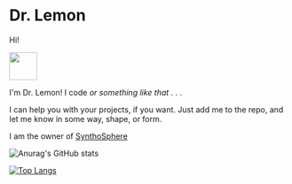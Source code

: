 # Dr. Lemon

Hi!  

<img src="https://github.com/TheLemonDr/TheLemonDr/assets/120197740/03df5033-320a-4d57-8c47-54df069ba971" height="50px" width="50px">

I'm Dr. Lemon!  I code _or something like that_ . . .

I can help you with your projects, if you want.  Just add me to the repo, and let me know in some way, shape, or form.

I am the owner of <a href="https://synthosphere.github.io">SynthoSphere</a>

![Anurag's GitHub stats](https://github-readme-stats.vercel.app/api?username=TheLemonDr&show_icons=true&theme=tokyonight) 

 
[![Top Langs](https://github-readme-stats.vercel.app/api/top-langs/?username=TheLemonDr&layout=donut&theme=dark)](https://github.com/anuraghazra/github-readme-stats)
